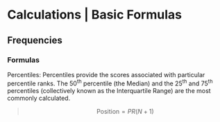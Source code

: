# Calculations | Basic Formulas

## Frequencies

### Formulas 

Percentiles: Percentiles provide the scores associated with particular percentile ranks. The 50<sup>th</sup> percentile (the Median) and the 25<sup>th</sup> and 75<sup>th</sup> percentiles (collectively known as the Interquartile Range) are the most commonly calculated.

> $$ \text{Position} = PR ( N + 1 ) $$
